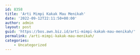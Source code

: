 ```yaml
---
id: 8358
title: 'Arti Mimpi Kakak Mau Menikah'
date: '2022-09-12T22:11:50+00:00'
author: admin
layout: post
guid: 'https://bos.awn.biz.id/arti-mimpi-kakak-mau-menikah/'
permalink: /arti-mimpi-kakak-mau-menikah/
categories:
    - Uncategorized
---
```


